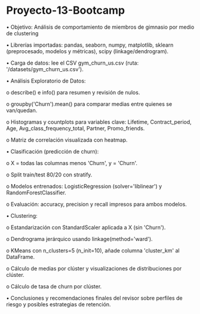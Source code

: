 # Proyecto-13-Bootcamp

•	Objetivo: Análisis de comportamiento de miembros de gimnasio por medio de clustering

•	Librerías importadas: pandas, seaborn, numpy, matplotlib, sklearn (preprocesado, modelos y métricas), scipy (linkage/dendrogram).

•	Carga de datos: lee el CSV gym_churn_us.csv (ruta: '/datasets/gym_churn_us.csv').

•	Análisis Exploratorio de Datos:

o	describe() e info() para resumen y revisión de nulos.

o	groupby('Churn').mean() para comparar medias entre quienes se van/quedan.

o	Histogramas y countplots para variables clave: Lifetime, Contract_period, Age, Avg_class_frequency_total, Partner, Promo_friends.

o	Matriz de correlación visualizada con heatmap.

•	Clasificación (predicción de churn):

o	X = todas las columnas menos 'Churn', y = 'Churn'.

o	Split train/test 80/20 con stratify.

o	Modelos entrenados: LogisticRegression (solver='liblinear') y RandomForestClassifier.

o	Evaluación: accuracy, precision y recall impresos para ambos modelos.

•	Clustering:

o	Estandarización con StandardScaler aplicada a X (sin 'Churn').

o	Dendrograma jerárquico usando linkage(method='ward').

o	KMeans con n_clusters=5 (n_init=10), añade columna 'cluster_km' al DataFrame.

o	Cálculo de medias por clúster y visualizaciones de distribuciones por clúster.

o	Cálculo de tasa de churn por clúster.

•	Conclusiones y recomendaciones finales del revisor sobre perfiles de riesgo y posibles estrategias de retención.

